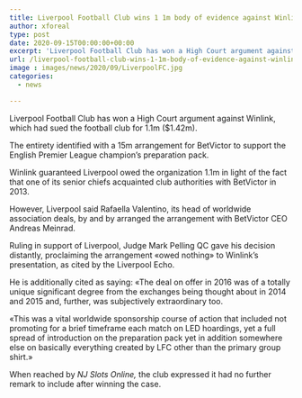 ```yaml
---
title: Liverpool Football Club wins 1 1m body of evidence against Winlink
author: xforeal 
type: post
date: 2020-09-15T00:00:00+00:00
excerpt: 'Liverpool Football Club has won a High Court argument against Winlink, which had sued the football club for 1 '
url: /liverpool-football-club-wins-1-1m-body-of-evidence-against-winlink/
image : images/news/2020/09/LiverpoolFC.jpg
categories:
  - news

---
```

Liverpool Football Club has won a High Court argument against Winlink, which had sued the football club for 1.1m ($1.42m). 

The entirety identified with a 15m arrangement for BetVictor to support the English Premier League champion&#8217;s preparation pack. 

Winlink guaranteed Liverpool owed the organization 1.1m in light of the fact that one of its senior chiefs acquainted club authorities with BetVictor in 2013. 

However, Liverpool said Rafaella Valentino, its head of worldwide association deals, by and by arranged the arrangement with BetVictor CEO Andreas Meinrad. 

Ruling in support of Liverpool, Judge Mark Pelling QC gave his decision distantly, proclaiming the arrangement &#171;owed nothing&#187; to Winlink&#8217;s presentation, as cited by the Liverpool Echo. 

He is additionally cited as saying: &#171;The deal on offer in 2016 was of a totally unique significant degree from the exchanges being thought about in 2014 and 2015 and, further, was subjectively extraordinary too. 

&#171;This was a vital worldwide sponsorship course of action that included not promoting for a brief timeframe each match on LED hoardings, yet a full spread of introduction on the preparation pack yet in addition somewhere else on basically everything created by LFC other than the primary group shirt.&#187; 

When reached by _NJ Slots Online,_ the club expressed it had no further remark to include after winning the case.